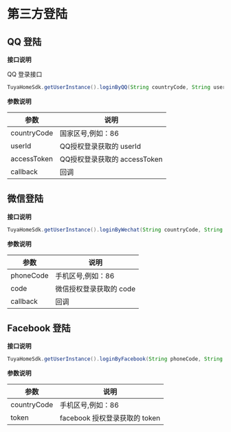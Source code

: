 #  第三方登陆


## QQ 登陆

**接口说明**

QQ 登录接口

```java
TuyaHomeSdk.getUserInstance().loginByQQ(String countryCode, String userId, String accessToken, ILoginCallback callback);
```

**参数说明**

| 参数        | 说明                         |
| ----------- | ---------------------------- |
| countryCode | 国家区号,例如：86            |
| userId      | QQ授权登录获取的 userId      |
| accessToken | QQ授权登录获取的 accessToken |
| callback    | 回调                         |

## 微信登陆

**接口说明**

```java
TuyaHomeSdk.getUserInstance().loginByWechat(String countryCode, String code, ILoginCallback callback);
```

**参数说明**

| 参数      | 说明                    |
| --------- | ----------------------- |
| phoneCode | 手机区号,例如：86       |
| code      | 微信授权登录获取的 code |
| callback  | 回调                    |

## Facebook 登陆

**接口说明**


```java
TuyaHomeSdk.getUserInstance().loginByFacebook(String phoneCode, String token, ILoginCallback callback);
```

**参数说明**

| 参数        | 说明                          |
| ----------- | ----------------------------- |
| countryCode | 手机区号,例如：86             |
| token       | facebook 授权登录获取的 token |